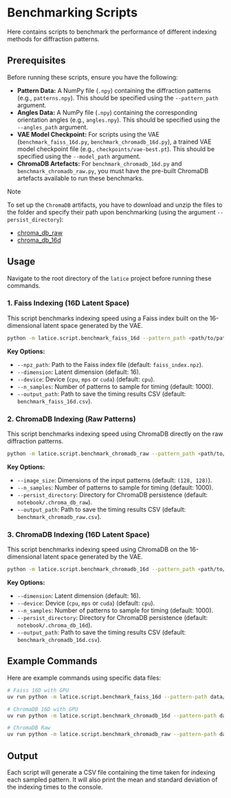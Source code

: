 # Benchmarking Scripts

Here contains scripts to benchmark the performance of different indexing methods for diffraction patterns.

## Prerequisites

Before running these scripts, ensure you have the following:

- **Pattern Data:** A NumPy file (`.npy`) containing the diffraction patterns (e.g., `patterns.npy`). This should be specified using the `--pattern_path` argument.
- **Angles Data:** A NumPy file (`.npy`) containing the corresponding orientation angles (e.g., `angles.npy`). This should be specified using the `--angles_path` argument.
- **VAE Model Checkpoint:** For scripts using the VAE (`benchmark_faiss_16d.py`, `benchmark_chromadb_16d.py`), a trained VAE model checkpoint file (e.g., `checkpoints/vae-best.pt`). This should be specified using the `--model_path` argument.
- **ChromaDB Artefacts:** For `benchmark_chromadb_16d.py` and `benchmark_chromadb_raw.py`, you must have the pre-built ChromaDB artefacts available to run these benchmarks.

> [!NOTE]
> To set up the `ChromaDB` artifacts, you have to download and unzip the files to the folder and specify their path upon benchmarking (using the argument `--persist_directory`):
> - [chroma_db_raw](https://drive.google.com/file/d/1OX-M71RMhO9QpzktPF4SAfIJKgLikMkv/view?usp=drive_link)
> - [chroma_db_16d](https://drive.google.com/file/d/1L7JurUBwHYVwl7DZHggkvqyuMrN-43lI/view?usp=drive_link)

## Usage

Navigate to the root directory of the `latice` project before running these commands.

### 1. Faiss Indexing (16D Latent Space)

This script benchmarks indexing speed using a Faiss index built on the 16-dimensional latent space generated by the VAE.

```bash
python -m latice.script.benchmark_faiss_16d --pattern_path <path/to/patterns.npy> --angles_path <path/to/angles.npy> --model_path <path/to/vae-best.pt> [OPTIONS]
```

**Key Options:**

- `--npz_path`: Path to the Faiss index file (default: `faiss_index.npz`).
- `--dimension`: Latent dimension (default: 16).
- `--device`: Device (`cpu`, `mps` or `cuda`) (default: `cpu`).
- `--n_samples`: Number of patterns to sample for timing (default: 1000).
- `--output_path`: Path to save the timing results CSV (default: `benchmark_faiss_16d.csv`).

### 2. ChromaDB Indexing (Raw Patterns)

This script benchmarks indexing speed using ChromaDB directly on the raw diffraction patterns.

```bash
python -m latice.script.benchmark_chromadb_raw --pattern_path <path/to/patterns.npy> --angles_path <path/to/angles.txt> [OPTIONS]
```

**Key Options:**

- `--image_size`: Dimensions of the input patterns (default: `(128, 128)`).
- `--n_samples`: Number of patterns to sample for timing (default: 1000).
- `--persist_directory`: Directory for ChromaDB persistence (default: `notebook/.chroma_db_raw`).
- `--output_path`: Path to save the timing results CSV (default: `benchmark_chromadb_raw.csv`).

### 3. ChromaDB Indexing (16D Latent Space)

This script benchmarks indexing speed using ChromaDB on the 16-dimensional latent space generated by the VAE.

```bash
python -m latice.script.benchmark_chromadb_16d --pattern_path <path/to/patterns.npy> --angles_path <path/to/angles.txt> --model_path <path/to/vae-best.pt> [OPTIONS]
```

**Key Options:**

- `--dimension`: Latent dimension (default: 16).
- `--device`: Device (`cpu`, `mps` or `cuda`) (default: `cpu`).
- `--n_samples`: Number of patterns to sample for timing (default: 1000).
- `--persist_directory`: Directory for ChromaDB persistence (default: `notebook/.chroma_db_16d`).
- `--output_path`: Path to save the timing results CSV (default: `benchmark_chromadb_16d.csv`).

## Example Commands

Here are example commands using specific data files:

```bash
# Faiss 16D with GPU
uv run python -m latice.script.benchmark_faiss_16d --pattern-path data/N=100_noised.npy --angles-path data/anglefile_N=100.txt --model-path checkpoints/vae-best.pt --output-path benchmark_faiss_16d.csv --device cuda 

# ChromaDB 16D with GPU
uv run python -m latice.script.benchmark_chromadb_16d --pattern-path data/N=100_noised.npy --angles-path data/anglefile_N=100.txt --model-path checkpoints/vae-best.pt --output-path benchmark_chromadb_16d.csv --persist-directory notebook/.chroma_db_16d --device cuda

# ChromaDB Raw
uv run python -m latice.script.benchmark_chromadb_raw --pattern-path data/N=100_noised.npy --angles-path data/anglefile_N=100.txt --output-path benchmark_chromadb_raw.csv --persist-directory notebook/.chroma_db_raw
```

## Output

Each script will generate a CSV file containing the time taken for indexing each sampled pattern. It will also print the mean and standard deviation of the indexing times to the console. 